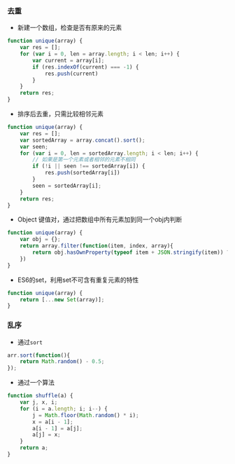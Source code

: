 ### 去重

- 新建一个数组，检查是否有原来的元素

```js
function unique(array) {
    var res = [];
    for (var i = 0, len = array.length; i < len; i++) {
        var current = array[i];
        if (res.indexOf(current) === -1) {
            res.push(current)
        }
    }
    return res;
}
```

- 排序后去重，只需比较相邻元素

```js
function unique(array) {
    var res = [];
    var sortedArray = array.concat().sort();
    var seen;
    for (var i = 0, len = sortedArray.length; i < len; i++) {
        // 如果是第一个元素或者相邻的元素不相同
        if (!i || seen !== sortedArray[i]) {
            res.push(sortedArray[i])
        }
        seen = sortedArray[i];
    }
    return res;
}
```

- Object 键值对，通过把数组中所有元素加到同一个obj内判断

```js
function unique(array) {
    var obj = {};
    return array.filter(function(item, index, array){
        return obj.hasOwnProperty(typeof item + JSON.stringify(item)) ? false : (obj[typeof item + JSON.stringify(item)] = true)
    })
}
```

- ES6的set，利用set不可含有重复元素的特性

```js
function unique(array) {
    return [...new Set(array)];
}
```



### 乱序

- 通过`sort`

```js
arr.sort(function(){
    return Math.random() - 0.5;
});
```

- 通过一个算法

```js
function shuffle(a) {
    var j, x, i;
    for (i = a.length; i; i--) {
        j = Math.floor(Math.random() * i);
        x = a[i - 1];
        a[i - 1] = a[j];
        a[j] = x;
    }
    return a;
}
```

